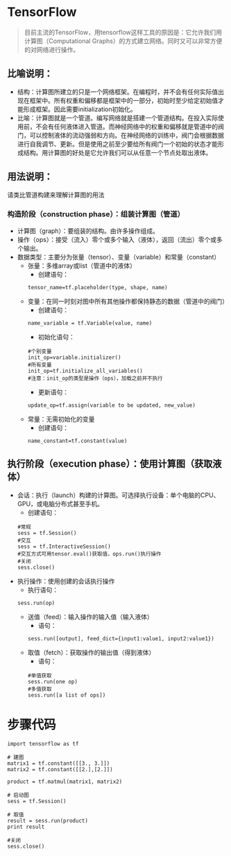 # TensorFlow
> 目前主流的TensorFlow，用tensorflow这样工具的原因是：它允许我们用计算图（Computational Graphs）的方式建立网络。同时又可以非常方便的对网络进行操作。

## 比喻说明：

* 结构：计算图所建立的只是一个网络框架。在编程时，并不会有任何实际值出现在框架中。所有权重和偏移都是框架中的一部分，初始时至少给定初始值才能形成框架。因此需要initialization初始化。
* 比喻：计算图就是一个管道。编写网络就是搭建一个管道结构。在投入实际使用前，不会有任何液体进入管道。而神经网络中的权重和偏移就是管道中的阀门，可以控制液体的流动强弱和方向。在神经网络的训练中，阀门会根据数据进行自我调节、更新。但是使用之前至少要给所有阀门一个初始的状态才能形成结构。用计算图的好处是它允许我们可以从任意一个节点处取出液体。

## 用法说明：

请类比管道构建来理解计算图的用法

### 构造阶段（construction phase）：组装计算图（管道）

* 计算图（graph）：要组装的结构。由许多操作组成。
* 操作（ops）：接受（流入）零个或多个输入（液体），返回（流出）零个或多个输出。
* 数据类型：主要分为张量（tensor）、变量（variable）和常量（constant）
  * 张量：多维array或list（管道中的液体）
    * 创建语句：
    ```
    tensor_name=tf.placeholder(type, shape, name)
    ```
  * 变量：在同一时刻对图中所有其他操作都保持静态的数据（管道中的阀门）
    * 创建语句：
    ````
    name_variable = tf.Variable(value, name)
    ````
    * 初始化语句：
    ```
    #个别变量
    init_op=variable.initializer()
    #所有变量
    init_op=tf.initialize_all_variables()
    #注意：init_op的类型是操作（ops），加载之前并不执行
    ```
    * 更新语句：
    ```
    update_op=tf.assign(variable to be updated, new_value)
    ```
  * 常量：无需初始化的变量
    * 创建语句：
    ```
    name_constant=tf.constant(value)
    ```

## 执行阶段（execution phase）：使用计算图（获取液体）

* 会话：执行（launch）构建的计算图。可选择执行设备：单个电脑的CPU、GPU，或电脑分布式甚至手机。
  * 创建语句：
  ```
  #常规
  sess = tf.Session()
  #交互
  sess = tf.InteractiveSession()
  #交互方式可用tensor.eval()获取值，ops.run()执行操作
  #关闭
  sess.close()
  ```
* 执行操作：使用创建的会话执行操作
  * 执行语句：
  ```
  sess.run(op)
  ```
  * 送值（feed）：输入操作的输入值（输入液体）
    * 语句：
    ```
    sess.run([output], feed_dict={input1:value1, input2:value1})
    ```
  * 取值（fetch）：获取操作的输出值（得到液体）
    * 语句：
    ```
    #单值获取 
    sess.run(one op)
    #多值获取
    sess.run([a list of ops])
    ```
    
# 步骤代码
```
import tensorflow as tf

# 建图
matrix1 = tf.constant([[3., 3.]])
matrix2 = tf.constant([[2.],[2.]])

product = tf.matmul(matrix1, matrix2)

# 启动图
sess = tf.Session()

# 取值
result = sess.run(product)
print result

#关闭
sess.close()
```
